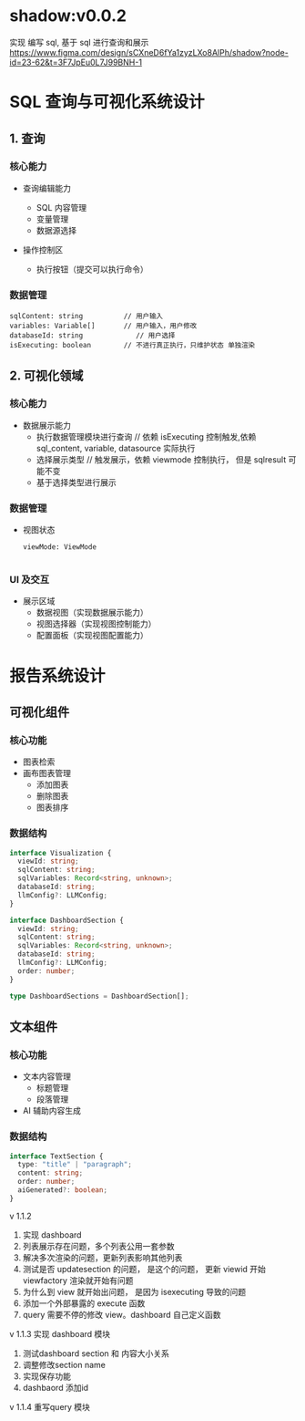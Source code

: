 # shadow:v0.0.2

实现 编写 sql, 基于 sql 进行查询和展示
https://www.figma.com/design/sCXneD6fYa1zyzLXo8AlPh/shadow?node-id=23-62&t=3F7JpEu0L7J99BNH-1

# SQL 查询与可视化系统设计

## 1. 查询

### 核心能力

- 查询编辑能力

  - SQL 内容管理
  - 变量管理
  - 数据源选择

- 操作控制区
  - 执行按钮（提交可以执行命令）

### 数据管理

```
sqlContent: string          // 用户输入
variables: Variable[]       // 用户输入，用户修改
databaseId: string             // 用户选择
isExecuting: boolean        // 不进行真正执行，只维护状态 单独渲染
```

## 2. 可视化领域

### 核心能力

- 数据展示能力
  - 执行数据管理模块进行查询 // 依赖 isExecuting 控制触发,依赖 sql_content, variable, datasource 实际执行
  - 选择展示类型 // 触发展示，依赖 viewmode 控制执行， 但是 sqlresult 可能不变
  - 基于选择类型进行展示

### 数据管理

- 视图状态

  ```
  viewMode: ViewMode


  ```

### UI 及交互

- 展示区域
  - 数据视图（实现数据展示能力）
  - 视图选择器（实现视图控制能力）
  - 配置面板（实现视图配置能力）

# 报告系统设计

## 可视化组件

### 核心功能

- 图表检索
- 画布图表管理
  - 添加图表
  - 删除图表
  - 图表排序

### 数据结构

```typescript
interface Visualization {
  viewId: string;
  sqlContent: string;
  sqlVariables: Record<string, unknown>;
  databaseId: string;
  llmConfig?: LLMConfig;
}

interface DashboardSection {
  viewId: string;
  sqlContent: string;
  sqlVariables: Record<string, unknown>;
  databaseId: string;
  llmConfig?: LLMConfig;
  order: number;
}

type DashboardSections = DashboardSection[];
```

## 文本组件

### 核心功能

- 文本内容管理
  - 标题管理
  - 段落管理
- AI 辅助内容生成

### 数据结构

```typescript
interface TextSection {
  type: "title" | "paragraph";
  content: string;
  order: number;
  aiGenerated?: boolean;
}
```

v 1.1.2

1. 实现 dashboard
2. 列表展示存在问题，多个列表公用一套参数
3. 解决多次渲染的问题，更新列表影响其他列表
4. 测试是否 updatesection 的问题， 是这个的问题， 更新 viewid 开始 viewfactory 渲染就开始有问题
5. 为什么到 view 就开始出问题， 是因为 isexecuting 导致的问题
6. 添加一个外部暴露的 execute 函数
7. query 需要不停的修改 view。dashboard 自己定义函数


v 1.1.3  实现 dashboard 模块
1. 测试dashboard section 和 内容大小关系 
2. 调整修改section name
3. 实现保存功能
4. dashbaord 添加id

v 1.1.4 重写query 模块